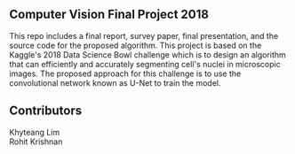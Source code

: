 ## Computer Vision Final Project 2018
 This repo includes a final report, survey paper, final presentation, and the source code for the proposed algorithm. This project is based on the Kaggle's 2018 Data Science Bowl challenge which is to design an algorithm that can efficiently and accurately segmenting cell's nuclei in microscopic images. The proposed approach for this challenge is to use the convolutional network known as U-Net to train the model.

## Contributors
 Khyteang Lim</br>
 Rohit Krishnan